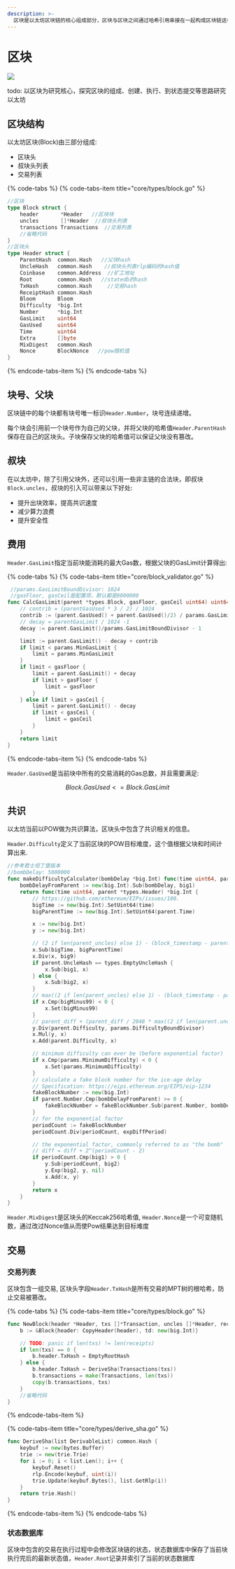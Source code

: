 ```yaml
---
description: >-
  区块是以太坊区块链的核心组成部分，区块与区块之间通过哈希引用串接在一起构成区块链这样一种数据结构。区块也是交易的集合，以太坊状态机以区块作为原子执行单元。区块通过共识算法在全网达成共识。
---
```


# 区块

![](../.gitbook/assets/yi-tai-fang-zu-cheng.jpg)

todo: 以区块为研究核心，探究区块的组成、创建、执行、到状态提交等思路研究以太坊

## 区块结构

以太坊区块\(Block\)由三部分组成:

* 区块头
* 叔块头列表
* 交易列表

{% code-tabs %}
{% code-tabs-item title="core/types/block.go" %}
```go
//区块
type Block struct {
	header       *Header   //区块块
	uncles       []*Header  //叔块头列表
	transactions Transactions  //交易列表
	//省略代码
}
//区块头
type Header struct {
	ParentHash  common.Hash   //父块hash
	UncleHash   common.Hash    //叔块头列表rlp编码的hash值
	Coinbase    common.Address  //矿工地址
	Root        common.Hash   //statedb的hash
	TxHash      common.Hash     //交易hash
	ReceiptHash common.Hash  
	Bloom       Bloom 
	Difficulty  *big.Int  
	Number      *big.Int  
	GasLimit    uint64 
	GasUsed     uint64
	Time        uint64  
	Extra       []byte 
	MixDigest   common.Hash 
	Nonce       BlockNonce   //pow随机值
}
```
{% endcode-tabs-item %}
{% endcode-tabs %}

## 块号、父块

区块链中的每个块都有块号唯一标识`Header.Number`，块号连续递增。

每个块会引用前一个块号作为自己的父块，并将父块的哈希值`Header.ParentHash`保存在自己的区块头。子块保存父块的哈希值可以保证父块没有篡改。

## 叔块

在以太坊中，除了引用父块外，还可以引用一些非主链的合法块，即叔块`Block.uncles`，叔块的引入可以带来以下好处:

* 提升出块效率，提高共识速度
* 减少算力浪费
* 提升安全性

## 费用

`Header.GasLimit`指定当前块能消耗的最大Gas数，根据父块的GasLimit计算得出:

{% code-tabs %}
{% code-tabs-item title="core/block\_validator.go" %}
```go
 //params.GasLimitBoundDivisor: 1024
 //gasFloor, gasCeil是配置项，默认都是8000000
func CalcGasLimit(parent *types.Block, gasFloor, gasCeil uint64) uint64 {
	// contrib = (parentGasUsed * 3 / 2) / 1024
	contrib := (parent.GasUsed() + parent.GasUsed()/2) / params.GasLimitBoundDivisor
	// decay = parentGasLimit / 1024 -1
	decay := parent.GasLimit()/params.GasLimitBoundDivisor - 1

	limit := parent.GasLimit() - decay + contrib
	if limit < params.MinGasLimit {
		limit = params.MinGasLimit
	}
	if limit < gasFloor {
		limit = parent.GasLimit() + decay
		if limit > gasFloor {
			limit = gasFloor
		}
	} else if limit > gasCeil {
		limit = parent.GasLimit() - decay
		if limit < gasCeil {
			limit = gasCeil
		}
	}
	return limit
}
```
{% endcode-tabs-item %}
{% endcode-tabs %}

`Header.GasUsed`是当前块中所有的交易消耗的Gas总数，并且需要满足:

$$
Block.GasUsed <= Block.GasLimit
$$

## 共识

以太坊当前以POW做为共识算法，区块头中包含了共识相关的信息。

`Header.Difficulty`定义了当前区块的POW目标难度，这个值根据父块和时间计算出来.

```go
//参考君士坦丁堡版本
//bombDelay: 5000000
func makeDifficultyCalculator(bombDelay *big.Int) func(time uint64, parent *types.Header) *big.Int {
	bombDelayFromParent := new(big.Int).Sub(bombDelay, big1)
	return func(time uint64, parent *types.Header) *big.Int {
		// https://github.com/ethereum/EIPs/issues/100.
		bigTime := new(big.Int).SetUint64(time)
		bigParentTime := new(big.Int).SetUint64(parent.Time)

		x := new(big.Int)
		y := new(big.Int)

		// (2 if len(parent_uncles) else 1) - (block_timestamp - parent_timestamp) // 9
		x.Sub(bigTime, bigParentTime)
		x.Div(x, big9)
		if parent.UncleHash == types.EmptyUncleHash {
			x.Sub(big1, x)
		} else {
			x.Sub(big2, x)
		}
		// max((2 if len(parent_uncles) else 1) - (block_timestamp - parent_timestamp) // 9, -99)
		if x.Cmp(bigMinus99) < 0 {
			x.Set(bigMinus99)
		}
		// parent_diff + (parent_diff / 2048 * max((2 if len(parent.uncles) else 1) - ((timestamp - parent.timestamp) // 9), -99))
		y.Div(parent.Difficulty, params.DifficultyBoundDivisor)
		x.Mul(y, x)
		x.Add(parent.Difficulty, x)

		// minimum difficulty can ever be (before exponential factor)
		if x.Cmp(params.MinimumDifficulty) < 0 {
			x.Set(params.MinimumDifficulty)
		}
		// calculate a fake block number for the ice-age delay
		// Specification: https://eips.ethereum.org/EIPS/eip-1234
		fakeBlockNumber := new(big.Int)
		if parent.Number.Cmp(bombDelayFromParent) >= 0 {
			fakeBlockNumber = fakeBlockNumber.Sub(parent.Number, bombDelayFromParent)
		}
		// for the exponential factor
		periodCount := fakeBlockNumber
		periodCount.Div(periodCount, expDiffPeriod)

		// the exponential factor, commonly referred to as "the bomb"
		// diff = diff + 2^(periodCount - 2)
		if periodCount.Cmp(big1) > 0 {
			y.Sub(periodCount, big2)
			y.Exp(big2, y, nil)
			x.Add(x, y)
		}
		return x
	}
}
```

`Header.MixDigest`是区块头的Keccak256哈希值, `Header.Nonce`是一个可变随机数，通过改过Nonce值从而使Pow结果达到目标难度

## 交易

### 交易列表

区块包含一组交易,  区块头字段`Header.TxHash`是所有交易的MPT树的根哈希，防止交易被篡改。

{% code-tabs %}
{% code-tabs-item title="core/types/block.go" %}
```go
func NewBlock(header *Header, txs []*Transaction, uncles []*Header, receipts []*Receipt) *Block {
	b := &Block{header: CopyHeader(header), td: new(big.Int)}

	// TODO: panic if len(txs) != len(receipts)
	if len(txs) == 0 {
		b.header.TxHash = EmptyRootHash
	} else {
		b.header.TxHash = DeriveSha(Transactions(txs))
		b.transactions = make(Transactions, len(txs))
		copy(b.transactions, txs)
	}
	//省略代码
}
```
{% endcode-tabs-item %}

{% code-tabs-item title="core/types/derive\_sha.go" %}
```go
func DeriveSha(list DerivableList) common.Hash {
	keybuf := new(bytes.Buffer)
	trie := new(trie.Trie)
	for i := 0; i < list.Len(); i++ {
		keybuf.Reset()
		rlp.Encode(keybuf, uint(i))
		trie.Update(keybuf.Bytes(), list.GetRlp(i))
	}
	return trie.Hash()
}
```
{% endcode-tabs-item %}
{% endcode-tabs %}

### 状态数据库

区块中包含的交易在执行过程中会修改区块链的状态，状态数据库中保存了当前块执行完后的最新状态值，`Header.Root`记录并索引了当前的状态数据库



